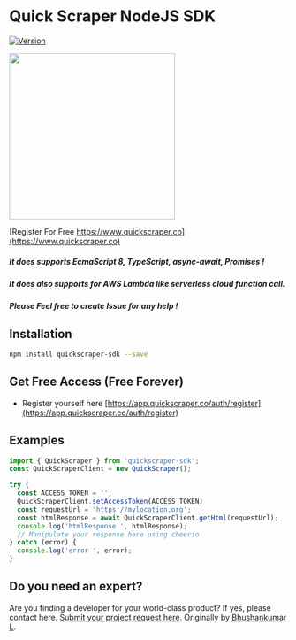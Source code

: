 # Quick Scraper NodeJS SDK

[![Version](https://img.shields.io/npm/v/quickscraper-sdk.svg)](https://www.npmjs.org/package/quickscraper-sdk)

<img src="https://app.quickscraper.co/assets/images/quick_scraper_logo_3.png" width="300" />

[Register For Free https://www.quickscraper.co](https://www.quickscraper.co)

##### It does supports EcmaScript 8, TypeScript, async-await, Promises !

##### It does also supports for AWS Lambda like serverless cloud function call.

##### Please Feel free to create Issue for any help !

## Installation

``` bash
npm install quickscraper-sdk --save
```

## Get Free Access (Free Forever)

* Register yourself here [https://app.quickscraper.co/auth/register](https://app.quickscraper.co/auth/register)

## Examples

``` typescript
import { QuickScraper } from 'quickscraper-sdk';
const QuickScraperClient = new QuickScraper();

try {
  const ACCESS_TOKEN = '';
  QuickScraperClient.setAccessToken(ACCESS_TOKEN)
  const requestUrl = 'https://mylocation.org';
  const htmlResponse = await QuickScraperClient.getHtml(requestUrl);
  console.log('htmlResponse ', htmlResponse);
  // Manipulate your response here using cheerio
} catch (error) {
  console.log('error ', error);
}
```

## Do you need an expert?

Are you finding a developer for your world-class product? If yes, please contact here. [Submit your project request here.](https://goo.gl/forms/UofdG5GY5iHMoUWg2)
Originally by [Bhushankumar L](mailto:bhushankumar.lilapara@gmail.com).
